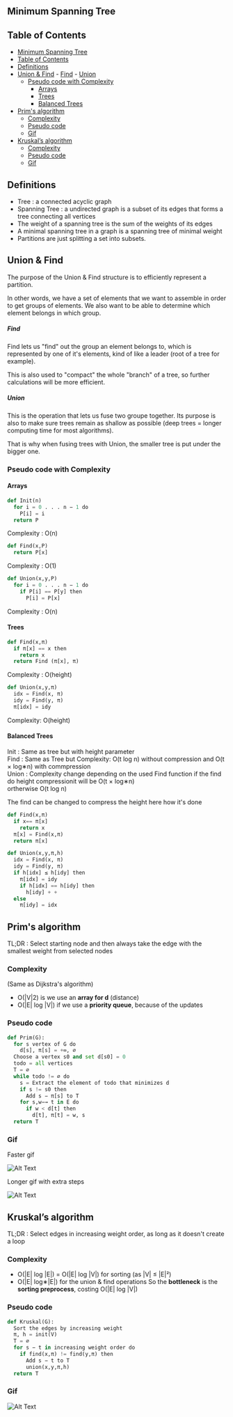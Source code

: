 Minimum Spanning Tree
---

Table of Contents
---
- [Minimum Spanning Tree](#minimum-spanning-tree)
- [Table of Contents](#table-of-contents)
- [Definitions](#definitions)
- [Union & Find](#union--find)
      - [Find](#find)
      - [Union](#union)
  - [Pseudo code with Complexity](#pseudo-code-with-complexity)
    - [Arrays](#arrays)
    - [Trees](#trees)
    - [Balanced Trees](#balanced-trees)
- [Prim's algorithm](#prims-algorithm)
  - [Complexity](#complexity)
  - [Pseudo code](#pseudo-code)
  - [Gif](#gif)
- [Kruskal’s algorithm](#kruskals-algorithm)
  - [Complexity](#complexity-1)
  - [Pseudo code](#pseudo-code-1)
  - [Gif](#gif-1)

## Definitions
- Tree : a connected acyclic graph
- Spanning Tree : a undirected graph is a subset of its edges that forms a tree connecting all vertices
- The weight of a spanning tree is the sum of the weights of its edges
- A minimal spanning tree in a graph is a spanning tree of minimal weight
- Partitions are just splitting a set into subsets.

## Union & Find
The purpose of the Union & Find structure is to efficiently represent a partition.

In other words, we have a set of elements that we want to assemble in order to get groups of elements. We also want to be able to determine which element belongs in which group.
##### Find
Find lets us "find" out the group an element belongs to, which is represented by one of it's elements, kind of like a leader (root of a tree for example).

This is also used to "compact" the whole "branch" of a tree, so further calculations will be more efficient.
##### Union 
This is the operation that lets us fuse two groupe together. Its purpose is also to make sure trees remain as shallow as possible (deep trees = longer computing time for most algorithms).

That is why when fusing trees with Union, the smaller tree is put under the bigger one.

### Pseudo code with Complexity
#### Arrays
```py
def Init(n)
  for i = 0 . . . n − 1 do
    P[i] = i
  return P
```
Complexity : O(n)

```py
def Find(x,P)
  return P[x]
```
Complexity : O(1)

```py
def Union(x,y,P)
  for i = 0 . . . n − 1 do
    if P[i] == P[y] then
      P[i] = P[x]
```
Complexity : O(n)

#### Trees 
```py
def Find(x,π)
  if π[x] == x then
    return x
  return Find (π[x], π)
```
Complexity : O(height)
```py
def Union(x,y,π)
  idx = Find(x, π)
  idy = Find(y, π)
  π[idx] = idy
```
Complexity: O(height)

#### Balanced Trees
Init : Same as tree but with height parameter </br>
Find : Same as Tree but Complexity: O(t log n) without compression and  O(t × log∗n) with commpression</br>
Union : Complexity change depending on the used Find function if the find do height compressionit will be  O(t × log∗n)</br> ortherwise O(t log n)

The find can be changed to compress the height here how it's done 
```py
def Find(x,π)
  if x== π[x]
    return x
  π[x] = Find(x,π)
  return π[x]
```
```py
def Union(x,y,π,h)
  idx = Find(x, π)
  idy = Find(y, π)
  if h[idx] ≤ h[idy] then
    π[idx] = idy
    if h[idx] == h[idy] then
      h[idy] + +
  else
    π[idy] = idx
```

## Prim's algorithm
TL;DR : Select starting node and then always take the edge with the smallest weight from selected nodes
### Complexity 
(Same as Dijkstra's algorithm)
- O(|V|2) is we use an **array for d** (distance)
- O(|E| log |V|) if we use a **priority queue**, because of the updates

### Pseudo code
```py
def Prim(G):
  for s vertex of G do
    d[s], π[s] = +∞, ∅
  Choose a vertex s0 and set d[s0] = 0
  todo = all vertices
  T = ∅
  while todo != ∅ do
    s = Extract the element of todo that minimizes d
    if s != s0 then
      Add s − π[s] to T
    for s,w−→ t in E do
      if w < d[t] then
        d[t], π[t] = w, s
  return T
```
### Gif 
Faster gif

![Alt Text](https://im2.ezgif.com/tmp/ezgif-2-41ea185801.gif)

Longer gif with extra steps

![Alt Text](https://cdn.discordapp.com/attachments/958020328037175346/979431978086588436/ezgif-2-d4006ce8b6.gif)


## Kruskal’s algorithm
TL;DR : Select edges in increasing weight order, as long as it doesn't create a loop
### Complexity
- O(|E| log |E|) = O(|E| log |V|) for sorting (as |V| ≤ |E|²)
- O(|E| log∗|E|) for the union & find operations
So the **bottleneck** is the **sorting preprocess**, costing O(|E| log |V|)

### Pseudo code
```py
def Kruskal(G):
  Sort the edges by increasing weight
  π, h = init(V)
  T = ∅
  for s − t in increasing weight order do
    if find(x,π) != find(y,π) then
      Add s − t to T
      union(x,y,π,h)
  return T
```
### Gif
![Alt Text](https://cdn.discordapp.com/attachments/958020328037175346/979438187392950312/Kruskal_Algorithm_gif.gif)
